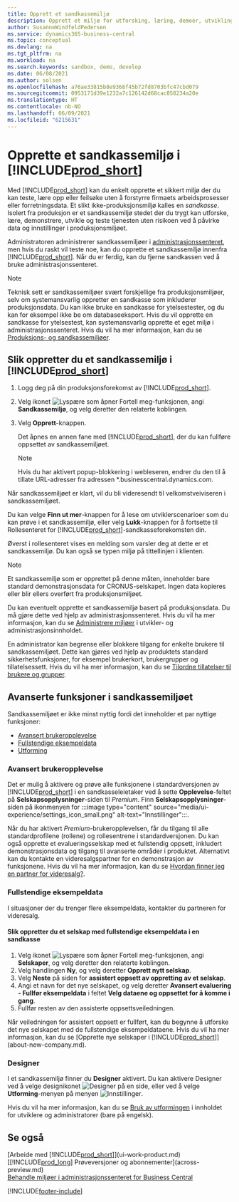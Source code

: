 ```yaml
---
title: Opprett et sandkassemiljø
description: Opprett et miljø for utforsking, læring, demoer, utvikling og testing innenfra Business Central.
author: SusanneWindfeldPedersen
ms.service: dynamics365-business-central
ms.topic: conceptual
ms.devlang: na
ms.tgt_pltfrm: na
ms.workload: na
ms.search.keywords: sandbox, demo, develop
ms.date: 06/08/2021
ms.author: solsen
ms.openlocfilehash: a76ae33815b8e9368f45b72fd8703bfc47cbd079
ms.sourcegitcommit: 0953171d39e1232a7c126142d68cac858234a20e
ms.translationtype: HT
ms.contentlocale: nb-NO
ms.lasthandoff: 06/09/2021
ms.locfileid: "6215631"
---
```

# <a name="creating-a-sandbox-environment-in-prod_short"></a>Opprette et sandkassemiljø i [!INCLUDE[prod_short](includes/prod_short.md)]

Med [!INCLUDE[prod_short](includes/prod_short.md)] kan du enkelt opprette et sikkert miljø der du kan teste, lære opp eller feilsøke uten å forstyrre firmaets arbeidsprosesser eller forretningsdata. Et slikt ikke-produksjonsmiljø kalles en *sandkasse*. Isolert fra produksjon er et sandkassemiljø stedet der du trygt kan utforske, lære, demonstrere, utvikle og teste tjenesten uten risikoen ved å påvirke data og innstillinger i produksjonsmiljøet.  

Administratoren administrerer sandkassemiljøer i [administrasjonssenteret](/dynamics365/business-central/dev-itpro/administration/tenant-admin-center-environments?toc=/dynamics365/business-central/toc.json), men hvis du raskt vil teste noe, kan du opprette et sandkassemiljø innenfra [!INCLUDE[prod_short](includes/prod_short.md)]. Når du er ferdig, kan du fjerne sandkassen ved å bruke administrasjonssenteret.  

> [!NOTE]
> Teknisk sett er sandkassemiljøer svært forskjellige fra produksjonsmiljøer, selv om systemansvarlig oppretter en sandkasse som inkluderer produksjonsdata. Du kan ikke bruke en sandkasse for ytelsestester, og du kan for eksempel ikke be om databaseeksport. Hvis du vil opprette en sandkasse for ytelsestest, kan systemansvarlig opprette et eget miljø i administrasjonssenteret. Hvis du vil ha mer informasjon, kan du se [Produksjons- og sandkassemiljøer](/dynamics365/business-central/dev-itpro/administration/environment-types).

## <a name="to-create-a-sandbox-environment-in-your-prod_short"></a>Slik oppretter du et sandkassemiljø i [!INCLUDE[prod_short](includes/prod_short.md)]

1. Logg deg på din produksjonsforekomst av [!INCLUDE[prod_short](includes/prod_short.md)].

2. Velg ikonet ![Lyspære som åpner Fortell meg-funksjonen](media/ui-search/search_small.png "Fortell hva du vil gjøre"), angi **Sandkassemiljø**, og velg deretter den relaterte koblingen.
    <!-- ![Sandbox Environment Setup](./media/across-sandbox/sandbox-environment-setup.png) -->
3. Velg **Opprett**-knappen.  

    Det åpnes en annen fane med [!INCLUDE[prod_short](includes/prod_short.md)], der du kan fullføre oppsettet av sandkassemiljøet.

    > [!NOTE]  
    >  Hvis du har aktivert popup-blokkering i webleseren, endrer du den til å tillate URL-adresser fra adressen *.businesscentral.dynamics.com.

Når sandkassemiljøet er klart, vil du bli videresendt til velkomstveiviseren i sandkassemiljøet.
<!-- ![Sandbox Welcome Wizard](./media/across-sandbox/sandbox-wizard.png) -->

Du kan velge **Finn ut mer**-knappen for å lese om utviklerscenarioer som du kan prøve i et sandkassemiljø, eller velg **Lukk**-knappen for å fortsette til Rollesenteret for [!INCLUDE[prod_short](includes/prod_short.md)]-sandkasseforekomsten din.

Øverst i rollesenteret vises en melding som varsler deg at dette er et sandkassemiljø. Du kan også se typen miljø på tittellinjen i klienten.
    <!-- ![Sandbox RoleCenter Notification](./media/across-sandbox/sandbox-rolecenter-notification.png) -->

> [!NOTE]
> Et sandkassemiljø som er opprettet på denne måten, inneholder bare standard demonstrasjonsdata for CRONUS-selskapet. Ingen data kopieres eller blir ellers overført fra produksjonsmiljøet.
>
> Du kan eventuelt opprette et sandkassemiljø basert på produksjonsdata. Du må gjøre dette ved hjelp av administrasjonssenteret. Hvis du vil ha mer informasjon, kan du se [Administrere miljøer](/dynamics365/business-central/dev-itpro/administration/tenant-admin-center-environments) i utvikler- og administrasjonsinnholdet.  

<!--To switch between your production and sandbox environments, you can use the Business Central app launcher.
    ![Sandbox Dynamics365 Menu](./media/across-sandbox/sandbox-dynamics365-menu.png) -->

En administrator kan begrense eller blokkere tilgang for enkelte brukere til sandkassemiljøet. Dette kan gjøres ved hjelp av produktets standard sikkerhetsfunksjoner, for eksempel brukerkort, brukergrupper og tillatelsessett. Hvis du vil ha mer informasjon, kan du se [Tilordne tillatelser til brukere og grupper](ui-define-granular-permissions.md).  

<!-- ![Sandbox Permission Sets](./media/across-sandbox/sandbox-permission-sets.png) -->

## <a name="advanced-functionality-in-the-sandbox-environment"></a>Avanserte funksjoner i sandkassemiljøet

Sandkassemiljøet er ikke minst nyttig fordi det inneholder et par nyttige funksjoner:

* [Avansert brukeropplevelse](#advanced-user-experience)  
* [Fullstendige eksempeldata](#complete-sample-data)  
* [Utforming](#designer)  

### <a name="advanced-user-experience"></a>Avansert brukeropplevelse

Det er mulig å aktivere og prøve alle funksjonene i standardversjonen av [!INCLUDE[prod_short](includes/prod_short.md)] i en sandkasseleietaker ved å sette **Opplevelse**-feltet på **Selskapsopplysninger**-siden til *Premium*. Finn **Selskapsopplysninger**-siden på ikonmenyen for :::image type="content" source="media/ui-experience/settings_icon_small.png" alt-text="Innstillinger":::.  

Når du har aktivert *Premium*-brukeropplevelsen, får du tilgang til alle standardprofilene (rollene) og rollesentrene i standardversjonen. Du kan også opprette et evalueringsselskap med et fullstendig oppsett, inkludert demonstrasjonsdata og tilgang til avanserte områder i produktet. Alternativt kan du kontakte en videresalgspartner for en demonstrasjon av funksjonene. Hvis du vil ha mer informasjon, kan du se [Hvordan finner jeg en partner for videresalg?](/dynamics365/business-central/across-faq.yml#findpartner).  

### <a name="complete-sample-data"></a>Fullstendige eksempeldata

I situasjoner der du trenger flere eksempeldata, kontakter du partneren for videresalg.
<!-- In the sandbox environment, you can also create a new company with the **Advanced Evaluation - Complete Sample Data** option so that you can take training or step through walkthroughs that require additional sample data, such as [Walkthrough: Receiving and Putting Away in Basic Warehouse Configurations](walkthrough-receiving-and-putting-away-in-basic-warehousing.md).   -->

#### <a name="to-create-a-company-with-complete-sample-data-in-a-sandbox"></a>Slik oppretter du et selskap med fullstendige eksempeldata i en sandkasse

1. Velg ikonet ![Lyspære som åpner Fortell meg-funksjonen](media/ui-search/search_small.png "Fortell hva du vil gjøre"), angi **Selskaper**, og velg deretter den relaterte koblingen.  
2. Velg handlingen **Ny**, og velg deretter **Opprett nytt selskap**.  
3. Velg **Neste** på siden for **assistert oppsett av oppretting av et selskap**.  
4. Angi et navn for det nye selskapet, og velg deretter **Avansert evaluering - Fullfør eksempeldata** i feltet **Velg dataene og oppsettet for å komme i gang**.  
5. Fullfør resten av den assisterte oppsettsveiledningen.  

Når veiledningen for assistert oppsett er fullført, kan du begynne å utforske det nye selskapet med de fullstendige eksempeldataene. Hvis du vil ha mer informasjon, kan du se [Opprette nye selskaper i [!INCLUDE[prod_short](includes/prod_short.md)]](about-new-company.md).  

### <a name="designer"></a>Designer

I et sandkassemiljø finner du **Designer** aktivert. Du kan aktivere Designer ved å velge designikonet ![Designer](./media/across-sandbox/sandbox-inclient-design-icon.png) på en side, eller ved å velge **Utforming**-menyen på menyen ![Innstillinger](media/ui-experience/settings_icon_small.png).  

Hvis du vil ha mer informasjon, kan du se [Bruk av utformingen](/dynamics365/business-central/dev-itpro/developer/devenv-inclient-designer) i innholdet for utviklere og administratorer (bare på engelsk).  

<!-- ![In-client Designer](./media/across-sandbox/sandbox-inclient-designer.png) -->

## <a name="see-also"></a>Se også

[Arbeide med [!INCLUDE[prod_short](includes/prod_short.md)]](ui-work-product.md)  
[[!INCLUDE[prod_long](includes/prod_long.md)] Prøveversjoner og abonnementer](across-preview.md)  
[Behandle miljøer i administrasjonssenteret for Business Central](/dynamics365/business-central/dev-itpro/administration/tenant-admin-center-environments)  


[!INCLUDE[footer-include](includes/footer-banner.md)]
